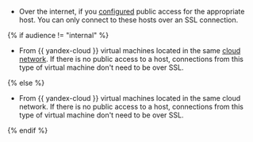 * Over the internet, if you [configured](../../../managed-mysql/operations/hosts.md#update) public access for the appropriate host. You can only connect to these hosts over an SSL connection.

{% if audience != "internal" %}

* From {{ yandex-cloud }} virtual machines located in the same [cloud network](../../../vpc/concepts/network.md). If there is no public access to a host, connections from this type of virtual machine don't need to be over SSL.

{% else %}

* From {{ yandex-cloud }} virtual machines located in the same cloud network. If there is no public access to a host, connections from this type of virtual machine don't need to be over SSL.

{% endif %}
